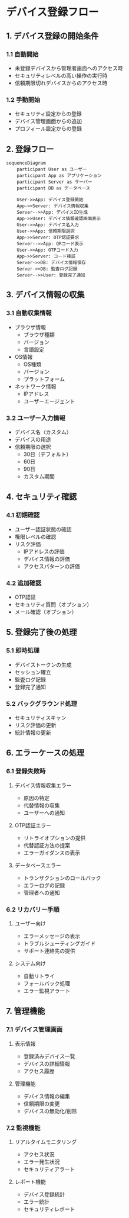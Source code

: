 # デバイス登録フロー

## 1. デバイス登録の開始条件

### 1.1 自動開始
- 未登録デバイスから管理者画面へのアクセス時
- セキュリティレベルの高い操作の実行時
- 信頼期限切れデバイスからのアクセス時

### 1.2 手動開始
- セキュリティ設定からの登録
- デバイス管理画面からの追加
- プロフィール設定からの登録

## 2. 登録フロー

```mermaid
sequenceDiagram
    participant User as ユーザー
    participant App as アプリケーション
    participant Server as サーバー
    participant DB as データベース

    User->>App: デバイス登録開始
    App->>Server: デバイス情報収集
    Server-->>App: デバイスID生成
    App->>User: デバイス情報確認画面表示
    User->>App: デバイス名入力
    User->>App: 信頼期限選択
    App->>Server: OTP認証要求
    Server-->>App: QRコード表示
    User->>App: OTPコード入力
    App->>Server: コード検証
    Server->>DB: デバイス情報保存
    Server->>DB: 監査ログ記録
    Server-->>User: 登録完了通知
```

## 3. デバイス情報の収集

### 3.1 自動収集情報
- ブラウザ情報
  - ブラウザ種類
  - バージョン
  - 言語設定
- OS情報
  - OS種類
  - バージョン
  - プラットフォーム
- ネットワーク情報
  - IPアドレス
  - ユーザーエージェント

### 3.2 ユーザー入力情報
- デバイス名（カスタム）
- デバイスの用途
- 信頼期限の選択
  - 30日（デフォルト）
  - 60日
  - 90日
  - カスタム期間

## 4. セキュリティ確認

### 4.1 初期確認
- ユーザー認証状態の確認
- 権限レベルの確認
- リスク評価
  - IPアドレスの評価
  - デバイス情報の評価
  - アクセスパターンの評価

### 4.2 追加確認
- OTP認証
- セキュリティ質問（オプション）
- メール確認（オプション）

## 5. 登録完了後の処理

### 5.1 即時処理
- デバイストークンの生成
- セッション確立
- 監査ログ記録
- 登録完了通知

### 5.2 バックグラウンド処理
- セキュリティスキャン
- リスク評価の更新
- 統計情報の更新

## 6. エラーケースの処理

### 6.1 登録失敗時
1. デバイス情報収集エラー
   - 原因の特定
   - 代替情報の収集
   - ユーザーへの通知

2. OTP認証エラー
   - リトライオプションの提供
   - 代替認証方法の提案
   - エラーガイダンスの表示

3. データベースエラー
   - トランザクションのロールバック
   - エラーログの記録
   - 管理者への通知

### 6.2 リカバリー手順
1. ユーザー向け
   - エラーメッセージの表示
   - トラブルシューティングガイド
   - サポート連絡先の提供

2. システム向け
   - 自動リトライ
   - フォールバック処理
   - エラー監視アラート

## 7. 管理機能

### 7.1 デバイス管理画面
1. 表示情報
   - 登録済みデバイス一覧
   - デバイスの詳細情報
   - アクセス履歴

2. 管理機能
   - デバイス情報の編集
   - 信頼期限の変更
   - デバイスの無効化/削除

### 7.2 監視機能
1. リアルタイムモニタリング
   - アクセス状況
   - エラー発生状況
   - セキュリティアラート

2. レポート機能
   - デバイス登録統計
   - エラー統計
   - セキュリティレポート 